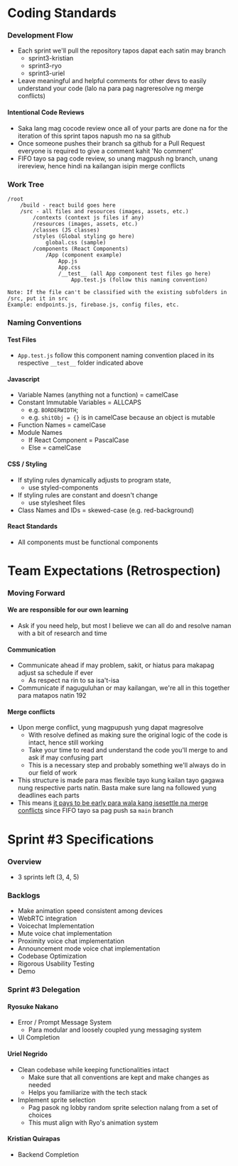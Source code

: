 # Coding Standards


### Development Flow

- Each sprint we'll pull the repository tapos dapat each satin may branch
	- sprint3-kristian
	- sprint3-ryo
	- sprint3-uriel
- Leave meaningful and helpful comments for other devs to easily understand your code (lalo na para pag nagreresolve ng merge conflicts)

#### Intentional Code Reviews
- Saka lang mag cocode review once all of your parts are done na for the iteration of this sprint tapos napush mo na sa github
- Once someone pushes their branch sa github for a Pull Request everyone is required to give a comment kahit 'No comment'
- FIFO tayo sa pag code review, so unang magpush ng branch, unang irereview, hence hindi na kailangan isipin merge conflicts

### Work Tree

```
/root
	/build - react build goes here
	/src - all files and resources (images, assets, etc.)
		/contexts (context js files if any)
		/resources (images, assets, etc.)
		/classes (JS classes)
		/styles (Global styling go here)
			global.css (sample)
		/components (React Components)
			/App (component example)
				App.js
				App.css
				/__test__ (all App component test files go here)
					App.test.js (follow this naming convention)

Note: If the file can't be classified with the existing subfolders in /src, put it in src
Example: endpoints.js, firebase.js, config files, etc.
```


### Naming Conventions

#### Test Files
- `App.test.js` follow this component naming convention placed in its respective `__test__` folder indicated above

#### Javascript

- Variable Names (anything not a function) = camelCase
- Constant Immutable Variables = ALLCAPS
	- e.g. `BORDERWIDTH`;
	- e.g. `shitObj = {}` is in camelCase because an object is mutable
- Function Names = camelCase
- Module Names
	- If React Component = PascalCase
	- Else = camelCase

#### CSS / Styling

- If styling rules dynamically adjusts to program state,
	- use styled-components
- If styling rules are constant and doesn't change
	- use stylesheet files
- Class Names and IDs = skewed-case (e.g. red-background)


#### React Standards

- All components must be functional components


# Team Expectations (Retrospection)

### Moving Forward

#### We are responsible for our own learning
- Ask if you need help, but most I believe we can all do and resolve naman with a bit of research and time

#### Communication
- Communicate ahead if may problem, sakit, or hiatus para makapag adjust sa schedule if ever
	- As respect na rin to sa isa't-isa
- Communicate if naguguluhan or may kailangan, we're all in this together para matapos natin 192

#### Merge conflicts
- Upon merge conflict, yung magpupush yung dapat magresolve
	- With resolve defined as making sure the original logic of the code is intact, hence still working
	- Take your time to read and understand the code you'll merge to and ask if may confusing part
	- This is a necessary step and probably something we'll always do in our field of work
- This structure is made para mas flexible tayo kung kailan tayo gagawa nung respective parts natin. Basta make sure lang na followed yung deadlines each parts
- This means <u>it pays to be early para wala kang isesettle na merge conflicts</u> since FIFO tayo sa pag push sa `main` branch





# Sprint #3 Specifications
### Overview
- 3 sprints left (3, 4, 5)

### Backlogs
- Make animation speed consistent among devices
- WebRTC integration
- Voicechat Implementation
- Mute voice chat implementation
- Proximity voice chat implementation
- Announcement mode voice chat implementation
- Codebase Optimization
- Rigorous Usability Testing
- Demo

### Sprint #3 Delegation

#### Ryosuke Nakano
- Error / Prompt Message System
	- Para modular and loosely coupled yung messaging system
- UI Completion
#### Uriel Negrido
- Clean codebase while keeping functionalities intact
	- Make sure that all conventions are kept and make changes as needed
	- Helps you familiarize with the tech stack
- Implement sprite selection
	- Pag pasok ng lobby random sprite selection nalang from a set of choices
	- This must align with Ryo's animation system
#### Kristian Quirapas
- Backend Completion
